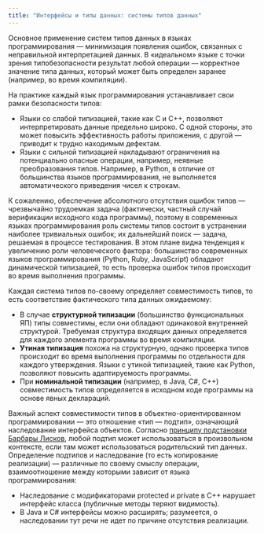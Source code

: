 ```yaml
---
title: "Интерфейсы и типы данных: системы типов данных"
---
```


Основное применение систем типов данных в языках программирования — минимизация появления ошибок, 
связанных с неправильной интерпретацией данных. В «идеальном» языке с точки зрения типобезопасности результат любой операции — 
корректное значение типа данных, который может быть определен заранее (например, во время компиляции).

На практике каждый язык программирования устанавливает свои рамки безопасности типов:

  * Языки со слабой типизацией, такие как C и C++, позволяют интерпретировать данные предельно широко. 
    С одной стороны, это может повысить эффективность работы приложения, с другой — приводит к трудно находимым дефектам.
  * Языки с сильной типизацией накладывают ограничения на потенциально опасные операции, например, 
    неявные преобразования типов. Например, в Python, в отличие от большинства языков программирования, 
    не выполняется автоматического приведения чисел к строкам.

К сожалению, обеспечение абсолютного отсутствия ошибок типов — чрезвычайно трудоемкая задача 
(фактически, частный случай верификации исходного кода программы), поэтому в современных языках программирования 
роль системы типов состоит в устранении наиболее тривиальных ошибок; их дальнейший поиск — задача, решаемая в процессе тестирования. 
В этом плане видна тенденция к увеличению роли человеческого фактора: большинство современных языков программирования 
(Python, Ruby, JavaScript) обладают динамической типизацией, то есть проверка ошибок типов происходит 
во время выполнения программы.

Каждая система типов по-своему определяет совместимость типов, то есть соответствие фактического типа данных ожидаемому:

  * В случае **структурной типизации** (большинство функциональных ЯП) типы совместимы, если они обладают 
    одинаковой внутренней структурой. Требуемая структура входящих данных определяется для каждого элемента программы 
    во время компиляции.
  * **Утиная типизация** похожа на структурную, однако проверка типов происходит во время выполнения программы 
    по отдельности для каждого утверждения. Языки с утиной типизацией, такие как Python, позволяют повысить 
    адаптируемость программы.
  * При **номинальной типизации** (например, в Java, C#, C++) совместимость типов определяется в исходном коде программы 
    на основе явных деклараций.

Важный аспект совместимости типов в объектно-ориентированном программировании — это отношение «тип — подтип», 
означающий наследование интерфейса объектов. Согласно [принципу подстановки Барбары Лисков][1], 
любой подтип может использоваться в произвольном контексте, если там может использоваться родительский тип данных. 
Определение подтипов и наследование (то есть копирование реализации) — различные по своему смыслу операции, 
взаимоотношение между которыми зависит от языка программирования:

  * Наследование с модификаторами protected и private в C++ нарушает интерфейс класса (публичные методы теряют видимость).
  * В Java и C# интерфейсы можно расширять; разумеется, о наследовании тут речи не идет по причине отсутствия реализации.

[1]: http://en.wikipedia.org/wiki/Liskov_substitution_principle

